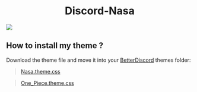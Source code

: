 <h1 align="center">Discord-Nasa</h1>

![](https://i.imgur.com/5CCjO8p.png)

## How to install my theme ?
Download the theme file and move it into your [BetterDiscord](https://betterdiscord.app) themes folder:

>[Nasa.theme.css](https://github.com/UltraLionfr/My-BetterDiscord-Collection-Theme/releases/download/2.0/nasa.theme.css)

>[One_Piece.theme.css]()
